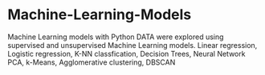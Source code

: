 # Machine-Learning-Models
Machine Learning models with Python
DATA were explored using supervised and unsupervised Machine Learning models.
Linear regression, Logistic regression, K-NN classfication, Decision Trees, Neural Network
PCA, k-Means, Agglomerative clustering, DBSCAN
